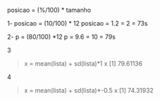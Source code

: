 posicao = (%/100) * tamanho

1- posicao = (10/100) * 12
   posicao =  1.2 = 2 = 73s


2- p = (80/100) *12
   p = 9.6 = 10 = 79s

3
> x = mean(lista) + sd(lista)*1
> x
[1] 79.61136


4
> x = mean(lista) + sd(lista)*-0.5
> x
[1] 74.31932